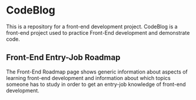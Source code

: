 # CodeBlog
This is a repository for a front-end development project.
CodeBlog is a front-end project used to practice Front-End development and demonstrate code.
## Front-End Entry-Job Roadmap
The Front-End Roadmap page shows generic information about aspects of learning front-end development and information about which
topics someone has to study in order to get an entry-job knowledge of front-end development.
